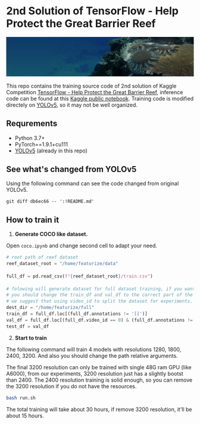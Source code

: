# 2nd Solution of TensorFlow - Help Protect the Great Barrier Reef

![header](/assets/header.png)

This repo contains the training source code of 2nd solution of Kaggle Competition [TensorFlow - Help Protect the Great Barrier Reef](https://www.kaggle.com/c/tensorflow-great-barrier-reef/overview), inference code can be found at this [Kaggle public notebook](https://www.kaggle.com/snaker/yolo-ensemle?scriptVersionId=87785527). Training code is modified directely on [YOLOv5](https://github.com/ultralytics/yolov5), so it may not be well organized.

## Requrements

* Python 3.7+
* PyTorch==1.9.1+cu111
* [YOLOv5](https://github.com/ultralytics/yolov5) (already in this repo)

## See what's changed from YOLOv5

Using the following command can see the code changed from original YOLOv5.

```
git diff db6ec66 -- ':!README.md'
```

## How to train it


1. **Generate COCO like dataset.**

Open `coco.ipynb` and change second cell to adapt your need.

```python
# root path of reef dataset
reef_dataset_root = "/home/featurize/data"

full_df = pd.read_csv(f"{reef_dataset_root}/train.csv")

# folowing will generate dataset for full dataset training, if you want to do experiment
# you should change the train_df and val_df to the correct part of the data.
# we suggest that using video_id to split the dataset for experiments.
dest_dir = "/home/featurize/full"
train_df = full_df.loc[(full_df.annotations != '[]')]
val_df = full_df.loc[(full_df.video_id == 0) & (full_df.annotations != '[]')]
test_df = val_df
```

2. **Start to train**

The following command will train 4 models with resolutions 1280, 1800, 2400, 3200. And also you should change the path relative arguments.

The final 3200 resolution can only be trained with single 48G ram GPU (like A6000), from our experiments, 3200 resolution just has a slightly bootst than 2400. The 2400 resolution training is solid enough, so you can remove the 3200 resolution if you do not have the resources.

```bash
bash run.sh
```

The total training will take about 30 hours, if remove 3200 resolution, it'll be about 15 hours.